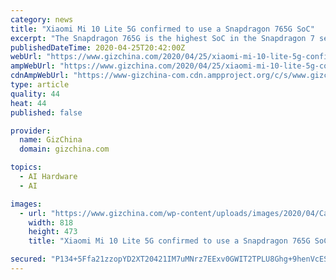 ```yaml
---
category: news
title: "Xiaomi Mi 10 Lite 5G confirmed to use a Snapdragon 765G SoC"
excerpt: "The Snapdragon 765G is the highest SoC in the Snapdragon 7 series. This chip uses the advanced 7nm EUV process. Its graphic performance increased by 40% and its AI computing power increased by 100%. This processor uses the same GPU and AI hardware architecture as the Snapdragon 865 SoC. Thus, it is regarded as the “Snapdragon 865 Youth ..."
publishedDateTime: 2020-04-25T20:42:00Z
webUrl: "https://www.gizchina.com/2020/04/25/xiaomi-mi-10-lite-5g-confirmed-to-use-a-snapdragon-765g-soc/"
ampWebUrl: "https://www.gizchina.com/2020/04/25/xiaomi-mi-10-lite-5g-confirmed-to-use-a-snapdragon-765g-soc/amp/"
cdnAmpWebUrl: "https://www-gizchina-com.cdn.ampproject.org/c/s/www.gizchina.com/2020/04/25/xiaomi-mi-10-lite-5g-confirmed-to-use-a-snapdragon-765g-soc/amp/"
type: article
quality: 44
heat: 44
published: false

provider:
  name: GizChina
  domain: gizchina.com

topics:
  - AI Hardware
  - AI

images:
  - url: "https://www.gizchina.com/wp-content/uploads/images/2020/04/Captureb.png"
    width: 818
    height: 473
    title: "Xiaomi Mi 10 Lite 5G confirmed to use a Snapdragon 765G SoC"

secured: "P134+5Ffa21zzopYD2XT20421IM7uMNrz7EExv0GWIT2TPLU8Ghg+9henVcESBn3bWOncRPjAeeUcNbENOQr+NCDJlqgTTco+y5FSntOt/mERiXAV0UFa7+RQ4AfOdib6OSRgou6h7RHaW2jYBi1DqfEDqwinpg8loRQpoEBAcaYGSjtTqQK4mypq98i5K2ZlF/zLbP5+aWue3eV6mxHeG3IXDmBbXZvSugDJ3XapgaJwd15E+hzAZBiL1P2TTejwnW/qHFuSt6Fa52sdr5C9/vk0M/GgPgqeGRwxJ5uU91jD6KGUnfsMgTkUBKl2UcY;9SNCQF+qGtBJLg2wyx3Dmw=="
---
```


